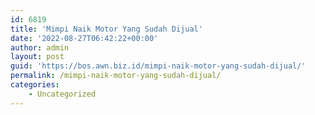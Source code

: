 ```yaml
---
id: 6819
title: 'Mimpi Naik Motor Yang Sudah Dijual'
date: '2022-08-27T06:42:22+00:00'
author: admin
layout: post
guid: 'https://bos.awn.biz.id/mimpi-naik-motor-yang-sudah-dijual/'
permalink: /mimpi-naik-motor-yang-sudah-dijual/
categories:
    - Uncategorized
---
```



